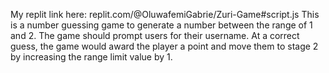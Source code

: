 My replit link here: replit.com/@OluwafemiGabrie/Zuri-Game#script.js
This is a number guessing game to generate a number between the range of 1 and 2. The game should prompt users for their username. At a correct guess, the game would award the player a point and move them to stage 2 by increasing the range limit value by 1. 
